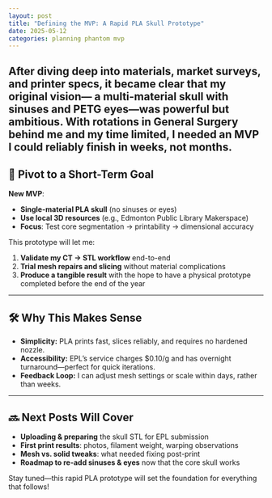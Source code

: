 ```yaml
---
layout: post
title: "Defining the MVP: A Rapid PLA Skull Prototype"
date: 2025-05-12
categories: planning phantom mvp
---
```


After diving deep into materials, market surveys, and printer specs, it became clear that my original vision— a multi-material skull with sinuses and PETG eyes—was powerful but ambitious. With rotations in General Surgery behind me and my time limited, I needed an MVP I could reliably finish in weeks, not months.
---

## 🎯 Pivot to a Short-Term Goal

**New MVP**:  
- **Single-material PLA skull** (no sinuses or eyes)  
- **Use local 3D resources** (e.g., Edmonton Public Library Makerspace)  
- **Focus**: Test core segmentation → printability → dimensional accuracy

This prototype will let me:
1. **Validate my CT → STL workflow** end-to-end  
2. **Trial mesh repairs and slicing** without material complications  
3. **Produce a tangible result** with the hope to have a physical prototype completed before the end of the year  

---

## 🛠 Why This Makes Sense

- **Simplicity:** PLA prints fast, slices reliably, and requires no hardened nozzle.  
- **Accessibility:** EPL’s service charges \$0.10/g and has overnight turnaround—perfect for quick iterations.  
- **Feedback Loop:** I can adjust mesh settings or scale within days, rather than weeks.

---

## 🔜 Next Posts Will Cover

- **Uploading & preparing** the skull STL for EPL submission  
- **First print results**: photos, filament weight, warping observations  
- **Mesh vs. solid tweaks**: what needed fixing post-print  
- **Roadmap to re-add sinuses & eyes** now that the core skull works

Stay tuned—this rapid PLA prototype will set the foundation for everything that follows!  
